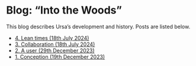 # Blog: “Into the Woods”

This blog describes Ursa’s development and history. Posts are listed below.

* [4. Lean times (18th July 2024)](<4. Lean times/>)
* [3. Collaboration (18th July 2024)](<3. Collaboration/>)
* [2. A user (29th December 2023)](<2. A user/>)
* [1. Conception (19th December 2023)](<1. Conception/>)